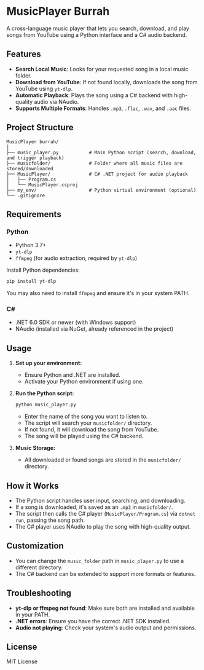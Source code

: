 # MusicPlayer Burrah

A cross-language music player that lets you search, download, and play songs from YouTube using a Python interface and a C# audio backend.

## Features

- **Search Local Music**: Looks for your requested song in a local music folder.
- **Download from YouTube**: If not found locally, downloads the song from YouTube using `yt-dlp`.
- **Automatic Playback**: Plays the song using a C# backend with high-quality audio via NAudio.
- **Supports Multiple Formats**: Handles `.mp3`, `.flac`, `.wav`, and `.aac` files.

## Project Structure

```
MusicPlayer burrah/
│
├── music_player.py           # Main Python script (search, download, and trigger playback)
├── musicfolder/              # Folder where all music files are stored/downloaded
├── MusicPlayer/              # C# .NET project for audio playback
│   ├── Program.cs
│   └── MusicPlayer.csproj
├── my_env/                   # Python virtual environment (optional)
└── .gitignore
```

## Requirements

### Python

- Python 3.7+
- `yt-dlp`
- `ffmpeg` (for audio extraction, required by `yt-dlp`)

Install Python dependencies:
```bash
pip install yt-dlp
```

You may also need to install `ffmpeg` and ensure it's in your system PATH.

### C#

- .NET 6.0 SDK or newer (with Windows support)
- NAudio (installed via NuGet, already referenced in the project)

## Usage

1. **Set up your environment:**
   - Ensure Python and .NET are installed.
   - Activate your Python environment if using one.

2. **Run the Python script:**
   ```bash
   python music_player.py
   ```
   - Enter the name of the song you want to listen to.
   - The script will search your `musicfolder/` directory.
   - If not found, it will download the song from YouTube.
   - The song will be played using the C# backend.

3. **Music Storage:**
   - All downloaded or found songs are stored in the `musicfolder/` directory.

## How it Works

- The Python script handles user input, searching, and downloading.
- If a song is downloaded, it's saved as an `.mp3` in `musicfolder/`.
- The script then calls the C# player (`MusicPlayer/Program.cs`) via `dotnet run`, passing the song path.
- The C# player uses NAudio to play the song with high-quality output.

## Customization

- You can change the `music_folder` path in `music_player.py` to use a different directory.
- The C# backend can be extended to support more formats or features.

## Troubleshooting

- **yt-dlp or ffmpeg not found**: Make sure both are installed and available in your PATH.
- **.NET errors**: Ensure you have the correct .NET SDK installed.
- **Audio not playing**: Check your system's audio output and permissions.

## License

MIT License 
